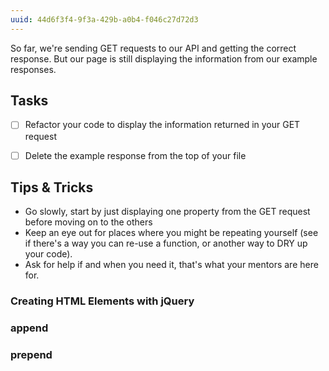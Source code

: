 ```yaml
---
uuid: 44d6f3f4-9f3a-429b-a0b4-f046c27d72d3
---
```


So far, we're sending GET requests to our API and getting the correct response. But our page is still displaying the information from our example responses.

## Tasks

- [ ] Refactor your code to display the information returned in your GET request
- [ ] Delete the example response from the top of your file


## Tips & Tricks

- Go slowly, start by just displaying one property from the GET request before moving on to the others
- Keep an eye out for places where you might be repeating yourself (see if there's a way you can re-use a function, or another way to DRY up your code).
- Ask for help if and when you need it, that's what your mentors are here for.


### Creating HTML Elements with jQuery


### append


### prepend


### 
